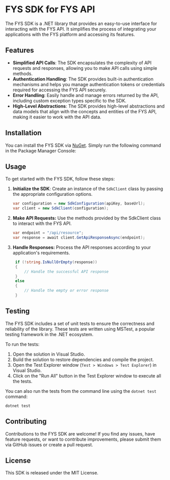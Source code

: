 # FYS SDK for FYS API

The FYS SDK is a .NET library that provides an easy-to-use interface for interacting with the FYS API. It simplifies the process of integrating your applications with the FYS platform and accessing its features.

## Features

- **Simplified API Calls**: The SDK encapsulates the complexity of API requests and responses, allowing you to make API calls using simple methods.
- **Authentication Handling**: The SDK provides built-in authentication mechanisms and helps you manage authentication tokens or credentials required for accessing the FYS API securely.
- **Error Handling**: Easily handle and manage errors returned by the API, including custom exception types specific to the SDK.
- **High-Level Abstractions**: The SDK provides high-level abstractions and data models that align with the concepts and entities of the FYS API, making it easier to work with the API data.

## Installation

You can install the FYS SDK via [NuGet](https://www.nuget.org/packages/FYS.SDK). Simply run the following command in the Package Manager Console:


## Usage

To get started with the FYS SDK, follow these steps:

1. **Initialize the SDK**: Create an instance of the `SdkClient` class by passing the appropriate configuration options.

   ```csharp
   var configuration = new SdkConfiguration(apiKey, baseUrl);
   var client = new SdkClient(configuration);

2. **Make API Requests:** Use the methods provided by the SdkClient class to interact with the FYS API.
   ```csharp
   var endpoint = "/api/resource";
   var response = await client.GetApiResponseAsync(endpoint);

3. **Handle Responses:** Process the API responses according to your application's requirements.
   ```csharp
	if (!string.IsNullOrEmpty(response))
    {
        // Handle the successful API response
    }
    else
    {
        // Handle the empty or error response
    }

## Testing

The FYS SDK includes a set of unit tests to ensure the correctness and reliability of the library. These tests are written using MSTest, a popular testing framework in the .NET ecosystem.

To run the tests:

1. Open the solution in Visual Studio.
2. Build the solution to restore dependencies and compile the project.
3. Open the Test Explorer window (`Test > Windows > Test Explorer`) in Visual Studio.
4. Click on the "Run All" button in the Test Explorer window to execute all the tests.

You can also run the tests from the command line using the `dotnet test` command:

    
    dotnet test


## Contributing
Contributions to the FYS SDK are welcome! If you find any issues, have feature requests, or want to contribute improvements, please submit them via GitHub issues or create a pull request.

## License
This SDK is released under the MIT License.